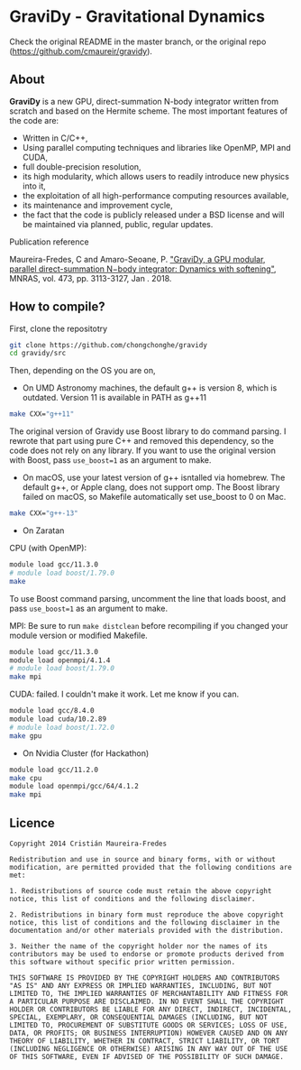 # GraviDy -  Gravitational Dynamics

Check the original README in the master branch, or the original repo (https://github.com/cmaureir/gravidy).

## About

**GraviDy** is a new GPU, direct-summation N-body integrator written from scratch and based on the
Hermite scheme. The most important features of the code are:

 * Written in C/C++,
 * Using parallel computing techniques and libraries like OpenMP, MPI and CUDA,
 * full double-precision resolution,
 * its high modularity, which allows users to readily introduce new physics into it,
 * the exploitation of all high-performance computing resources available,
 * its maintenance and improvement cycle,
 * the fact that the code is publicly released under a BSD license and will be maintained via planned, public, regular updates.

Publication reference

Maureira-Fredes, C and Amaro-Seoane, P. ["GraviDy, a GPU modular, parallel direct-summation N−body integrator: Dynamics with softening"](https://arxiv.org/abs/1702.00440), MNRAS, vol. 473, pp. 3113-3127, Jan . 2018.

## How to compile?

First, clone the repositotry

```sh
git clone https://github.com/chongchonghe/gravidy
cd gravidy/src
```

Then, depending on the OS you are on, 

- On UMD Astronomy machines, the default g++ is version 8, which is outdated. Version 11 is available in PATH as g++11

```sh
make CXX="g++11"
```

The original version of Gravidy use Boost library to do command parsing. I rewrote that part using pure C++ and removed this dependency, so the code does not rely on any library. If you want to use the original version with Boost, pass `use_boost=1` as an argument to make.

- On macOS, use your latest version of g++ isntalled via homebrew. The default g++, or Apple clang, does not support omp. The Boost library failed on macOS, so Makefile automatically set use_boost to 0 on Mac. 

```sh
make CXX="g++-13"
```

- On Zaratan

CPU (with OpenMP):

```sh
module load gcc/11.3.0
# module load boost/1.79.0
make
```

To use Boost command parsing, uncomment the line that loads boost, and pass `use_boost=1` as an argument to make.

MPI: Be sure to run `make distclean` before recompiling if you changed your module version or modified Makefile.

```sh
module load gcc/11.3.0
module load openmpi/4.1.4
# module load boost/1.79.0
make mpi
```

CUDA: failed. I couldn't make it work. Let me know if you can.

```sh
module load gcc/8.4.0
module load cuda/10.2.89
# module load boost/1.72.0
make gpu
```

- On Nvidia Cluster (for Hackathon)

```bash
module load gcc/11.2.0
make cpu
module load openmpi/gcc/64/4.1.2
make mpi
```

## Licence

```
Copyright 2014 Cristián Maureira-Fredes

Redistribution and use in source and binary forms, with or without modification, are permitted provided that the following conditions are met:

1. Redistributions of source code must retain the above copyright notice, this list of conditions and the following disclaimer.

2. Redistributions in binary form must reproduce the above copyright notice, this list of conditions and the following disclaimer in the documentation and/or other materials provided with the distribution.

3. Neither the name of the copyright holder nor the names of its contributors may be used to endorse or promote products derived from this software without specific prior written permission.

THIS SOFTWARE IS PROVIDED BY THE COPYRIGHT HOLDERS AND CONTRIBUTORS "AS IS" AND ANY EXPRESS OR IMPLIED WARRANTIES, INCLUDING, BUT NOT LIMITED TO, THE IMPLIED WARRANTIES OF MERCHANTABILITY AND FITNESS FOR A PARTICULAR PURPOSE ARE DISCLAIMED. IN NO EVENT SHALL THE COPYRIGHT HOLDER OR CONTRIBUTORS BE LIABLE FOR ANY DIRECT, INDIRECT, INCIDENTAL, SPECIAL, EXEMPLARY, OR CONSEQUENTIAL DAMAGES (INCLUDING, BUT NOT LIMITED TO, PROCUREMENT OF SUBSTITUTE GOODS OR SERVICES; LOSS OF USE, DATA, OR PROFITS; OR BUSINESS INTERRUPTION) HOWEVER CAUSED AND ON ANY THEORY OF LIABILITY, WHETHER IN CONTRACT, STRICT LIABILITY, OR TORT (INCLUDING NEGLIGENCE OR OTHERWISE) ARISING IN ANY WAY OUT OF THE USE OF THIS SOFTWARE, EVEN IF ADVISED OF THE POSSIBILITY OF SUCH DAMAGE.
```
